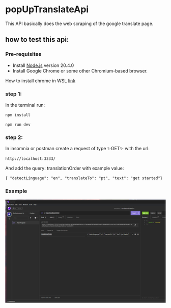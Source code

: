 # popUpTranslateApi
This API basically does the web scraping of the google translate page.


## how to test this api:

### Pre-requisites
- Install [Node.js](https://nodejs.org/en/) version 20.4.0
- Install Google Chrome or some other Chromium-based browser.

How to install chrome in WSL [link](https://pt.wikihow.com/Instalar-o-Google-Chrome-Usando-o-Terminal-no-Linux)

### step 1: 
In the terminal run: 

```
npm install 
```
```
npm run dev 
```

### step 2:
In insomnia or postman create a request of type ✨GET✨ with the url: 

```
http://localhost:3333/  
```

And add the query: translationOrder
with example value: 
```
{ "detectLinguage": "en", "translateTo": "pt", "text": "get started"}
```

### Example
![Alt text](image.png)
